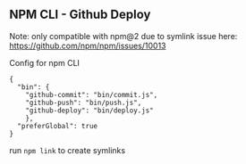 ## NPM CLI - Github Deploy

Note: only compatible with npm@2 due to symlink issue here: https://github.com/npm/npm/issues/10013

Config for npm CLI
```
{
  "bin": {
    "github-commit": "bin/commit.js",
    "github-push": "bin/push.js",
    "github-deploy": "bin/deploy.js"
    },
  "preferGlobal": true
}
```

run `npm link` to create symlinks

